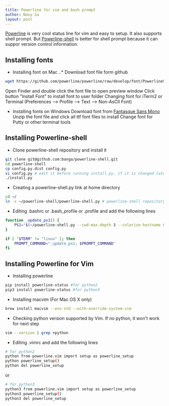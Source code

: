 ```yaml
---
title: Powerline for vim and bash prompt
author: Navy Su
layout: post
---
```

[Powerline](https://github.com/powerline/powerline) is very cool status line for vim and easy to setup. It also supports shell prompt. But [Powerline-shell](https://github.com/banga/powerline-shell) is better for shell prompt because it can suppor version control information.

## Installing fonts
* Installing font on Mac
..* Download font file form github
```bash
wget https://github.com/powerline/powerline/raw/develop/font/PowerlineSymbols.otf
```
Open Finder and double click the font file to open preview window
Click button "Install Font" to install font to user folder
Changing font for iTerm2 or Terminal (Preferences --> Profile --> Text --> Non-AsCII Font)

* Installing fonts on Windows
Download font from [Fantasque Sans Mono](https://github.com/belluzj/fantasque-sans/releases/latest)
Unzip the font file and click all ttf font files to install
Change font for Putty or other terminal tools

## Installing Powerline-shell
* Clone powerline-shell repository and install it
```bash
git clone git@github.com:banga/powerline-shell.git
cd powerline-shell
cp config.py.dist config.py
vi config.py # edit it before running install.py. if it is changed later, you need run install.py again
./install.py
```
* Creating a powerline-shell.py link at home directory
``` bash
cd ~/
ln -s ~/powerline-shell/powerline-shell.py # powerline-shell repository folder is ~/powerline-shell
```
* Editing .bashrc or .bash_profile or .profile and add the following lines

```bash
function _update_ps1() {
    PS1="$(~/powerline-shell.py --cwd-max-depth 3 --colorize-hostname $? 2> /dev/null)"
}

if [ "$TERM" != "linux" ]; then
    PROMPT_COMMAND="_update_ps1; $PROMPT_COMMAND"
fi
```

## Installing Powerline for Vim
* Installing powerline
```bash
pip install powerline-status #for python2
pip3 install powerline-status #for python3
```
* Installing macvim (For Mac OS X only)
```bash
brew install macvim --env-std --with-override-system-vim
```
* Checking python version supported by Vim. If no python, it won't work for next step
```bash
vim --version | grep +python
```
* Editing .vimrc and add the following lines
```bash
# for python2
python from powerline.vim import setup as powerline_setup
python powerline_setup()
python del powerline_setup
```
or
```bash
# for python3
python3 from powerline.vim import setup as powerline_setup
python3 powerline_setup()
python3 del powerline_setup
```
